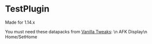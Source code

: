 # TestPlugin
Made for 1.14.x

You must need these datapacks from [Vanilla Tweaks](https://vanillatweaks.net/picker/datapacks/):
\n
  AFK Display\n
  Home/SetHome
